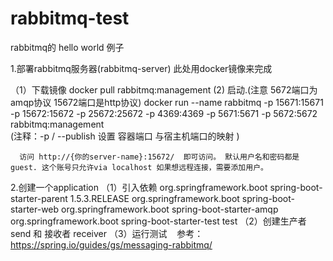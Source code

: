 # rabbitmq-test
rabbitmq的 hello world 例子


1.部署rabbitmq服务器(rabbitmq-server) 此处用docker镜像来完成 
  
  （1）下载镜像 docker pull rabbitmq:management
   (2) 启动.(注意 5672端口为amqp协议  15672端口是http协议)
        docker run --name rabbitmq -p 15671:15671 -p 15672:15672 -p 25672:25672 -p 4369:4369 -p 5671:5671 -p 5672:5672 rabbitmq:management   
        (注释：-p / --publish 设置 容器端口 与宿主机端口的映射 )
    
      访问 http://{你的server-name}:15672/  即可访问。 默认用户名和密码都是 guest. 这个账号只允许via localhost 如果想远程连接，需要添加用户。
2.创建一个application
   （1）引入依赖
           <parent>
              <groupId>org.springframework.boot</groupId>
              <artifactId>spring-boot-starter-parent</artifactId>
              <version>1.5.3.RELEASE</version>
          </parent>
          <dependencies>
              <dependency>
                  <groupId>org.springframework.boot</groupId>
                  <artifactId>spring-boot-starter-web</artifactId>
              </dependency>
              <dependency>
                  <groupId>org.springframework.boot</groupId>
                  <artifactId>spring-boot-starter-amqp</artifactId>
              </dependency>
              <dependency>
                  <groupId>org.springframework.boot</groupId>
                  <artifactId>spring-boot-starter-test</artifactId>
                  <scope>test</scope>
              </dependency>
       </dependencies>
    （2）创建生产者 send 和 接收者 receiver
    （3）运行测试
    参考：https://spring.io/guides/gs/messaging-rabbitmq/
